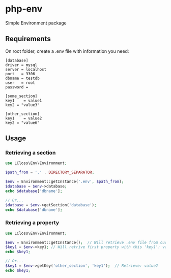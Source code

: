 # php-env
Simple Environment package

## Requirements

On root folder, create a .env file with information you need:

```
[database]
driver = mysql
server = localhost
port   = 3306
dbname = testdb
user   = root
password = 

[some_section]
key1    = value1
key2 = "value3"

[other_section]
key1    = value2
key2 = "value6"
```

## Usage

### Retrieving a section

```php
use LCloss\Env\Environment;

$path_from = '.' . DIRECTORY_SEPARATOR;

$env = Environment::getInstance('.env', $path_from);
$database = $env->database;
echo $database['dbname'];

// Or...
$datbase = $env->getSection('database');
echo $database['dbname'];
```

### Retrieving a property

```php
use LCloss\Env\Environment;

$env = Environment::getInstance();  // Will retrieve .env file from current path
$key1 = $env->key1; // Will retrive first property with this 'key1': value1
echo $key1;

// Or...
$key1 = $env->getKey('other_section', 'key1');  // Retrieve: value2
echo $key1;

```

